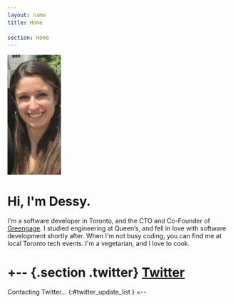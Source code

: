 ```yaml
---
layout: name
title: Home

section: Home
---
```


<img class='inset right' src='/images/dessy.png' title='Dessy' alt='Dessy Summer 2011' width='120px' />

Hi, I'm Dessy.
=======
 
I'm a software developer in Toronto, and the CTO and Co-Founder of 
<a href="http://greengagemobile.com" target="_blank">Greengage</a>.
I studied engineering at Queen’s, 
and fell in love with software development shortly after. 
When I'm not busy coding, you can find me at local 
Toronto tech events. I'm a vegetarian, and I love to cook.

+-- {.section .twitter}
[Twitter](http://twitter.com/dess_e)
====================================

Contacting Twitter... 
{:#twitter_update_list }
=--
